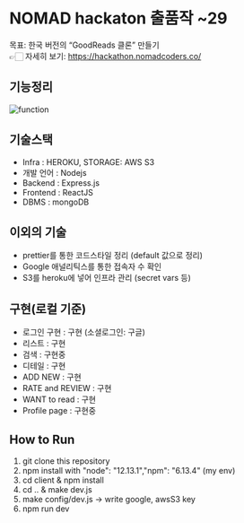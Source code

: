 # NOMAD hackaton 출품작 ~29
목표: 한국 버전의 “GoodReads 클론” 만들기  
👉🏻 자세히 보기: https://hackathon.nomadcoders.co/ 


## 기능정리
![function](./doc/function.png)
## 기술스택
* Infra : HEROKU, STORAGE: AWS S3
* 개발 언어 : Nodejs
* Backend : Express.js
* Frontend : ReactJS
* DBMS : mongoDB


## 이외의 기술
* prettier를 통한 코드스타일 정리 (default 값으로 정리)
* Google 애널리틱스를 통한 접속자 수 확인
* S3를 heroku에 넣어 인프라 관리 (secret vars 등) 

## 구현(로컬 기준)
* 로그인 구현 : 구현 (소셜로그인: 구글)
* 리스트 : 구현
* 검색 : 구현중
* 디테일 : 구현
* ADD NEW : 구현
* RATE and REVIEW : 구현
* WANT to read : 구현
* Profile page : 구현중

## How to Run
1) git clone this repository
2) npm install with "node": "12.13.1","npm": "6.13.4" (my env)
3) cd client & npm install
4) cd .. & make dev.js
5) make config/dev.js -> write google, awsS3 key
6) npm run dev
